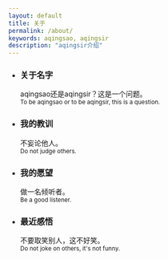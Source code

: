 ```yaml
---
layout: default
title: 关于
permalink: /about/
keywords: aqingsao, aqingsir
description: "aqingsir介绍"
---
```


<ul class="about-list">
  <li class="about-item">
    <h3>关于名字</h3>
    aqingsao还是aqingsir？这是一个问题。<br/>
    <small>To be aqingsao or to be aqingsir, this is a question.</small>
  </li>
  <li class="about-item">
    <h3>我的教训</h3>
    不妄论他人。<br/>
    <small>Do not judge others.</small>
  </li>
  <li class="about-item">
    <h3>我的愿望</h3>
    做一名倾听者。<br/>
    <small>Be a good listener.</small>
  </li>
  <li class="about-item">
    <h3>最近感悟</h3>
    不要取笑别人，这不好笑。<br/>
    <small>Do not joke on others, it's not funny.</small>
  </li>
</ul>



